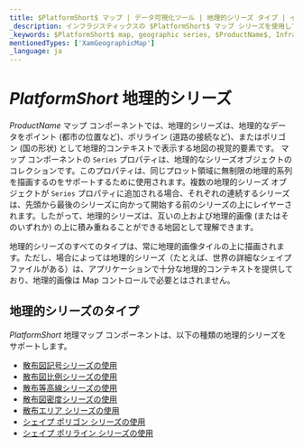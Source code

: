 ```yaml
---
title: $PlatformShort$ マップ | データ可視化ツール | 地理的シリーズ タイプ | インフラジスティックス
_description: インフラジスティックスの $PlatformShort$ マップ シリーズを使用して、地理的なデータをポイント (都市の位置など)、ポリライン (道路の接続など)、またはポリゴン (国の形状) として地理的コンテキストで表示します。$ProductName$ マップ シーリズについての詳細を表示します。
_keywords: $PlatformShort$ map, geographic series, $ProductName$, Infragistics, $PlatformShort$ マップ, 地理的シリーズ, インフラジスティックス
mentionedTypes: ['XamGeographicMap']
_language: ja
---
```


# $PlatformShort$ 地理的シリーズ

$ProductName$ マップ コンポーネントでは、地理的シリーズは、地理的なデータをポイント (都市の位置など)、ポリライン (道路の接続など)、またはポリゴン (国の形状) として地理的コンテキストで表示する地図の視覚的要素です。
マップ コンポーネントの `Series` プロパティは、地理的なシリーズオブジェクトのコレクションです。このプロパティは、同じプロット領域に無制限の地理的系列を描画するのをサポートするために使用されます。複数の地理的シリーズ オブジェクトが `Series` プロパティに追加される場合、それぞれの連続するシリーズは、先頭から最後のシリーズに向かって開始する前のシリーズの上にレイヤーされます。したがって、地理的シリーズは、互いの上および地理的画像 (またはそのいずれか) の上に積み重ねることができる地図として理解できます。

地理的シリーズのすべてのタイプは、常に地理的画像タイルの上に描画されます。ただし、場合によっては地理的シリーズ（たとえば、世界の詳細なシェイプ ファイルがある）は、アプリケーションで十分な地理的コンテキストを提供しており、地理的画像は Map コントロールで必要とはされません。


## 地理的シリーズのタイプ

$PlatformShort$ 地理マップ コンポーネントは、以下の種類の地理的シリーズをサポートします。

- [散布図記号シリーズの使用](geo-map-type-scatter-symbol-series.md)
- [散布図比例シリーズの使用](geo-map-type-scatter-bubble-series.md)
- [散布等高線シリーズの使用](geo-map-type-scatter-contour-series.md)
- [散布図密度シリーズの使用](geo-map-type-scatter-density-series.md)
- [散布エリア シリーズの使用](geo-map-type-scatter-area-series.md)
- [シェイプ ポリゴン シリーズの使用](geo-map-type-shape-polygon-series.md)
- [シェイプ ポリライン シリーズの使用](geo-map-type-shape-polyline-series.md)

